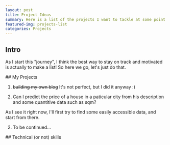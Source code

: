 ```yaml
---
layout: post
title: Project Ideas
summary: Here is a list of the projects I want to tackle at some point.
featured-img: projects-list
categories: Projects
---
```


## Intro

As I start this "journey", I think the best way to stay on track and motivated is actually to make a list!
So here we go, let's just do that.


<a name="projects"/>
## My Projects

1. ~~building my own blog~~
 It's not perfect, but I did it anyway :)

1. Can I predict the price of a house in a paticular city from his description and some quantitive data such as sqm?

 As I see it right now, I'll first try to find some easily accessible data, and start from there.

2. To be continued...


<a name="skills"/>
## Technical (or not) skills


